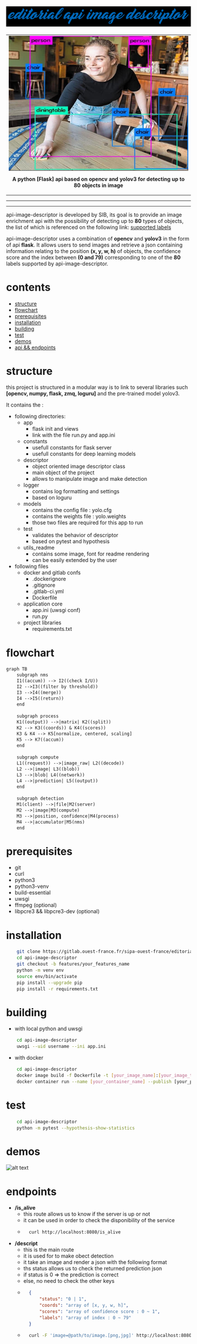 
#### ![alt text](utils_readme/images/title.png)
<table align="center"><tr><td align="center" width="9999">
<img src="utils_readme/images/img_000.jpg" align="center"/>

<p><strong>A python [Flask] api based on opencv and yolov3 for detecting up to 80 objects in image</strong></p>
</td></tr></table>


---
---

api-image-descriptor is developed by SIB, its goal is to provide an image enrichment api with the possibility of detecting up to **80** types of objects, the list of which is referenced on the following link: [supported labels](#labels)

api-image-descriptor uses a combination of **opencv** and **yolov3** in the form of api **flask**. It allows users to send images and retrieve a json containing information relating to the position **(x, y, w, h)** of objects, the confidence score and the index between **(0 and 79)** corresponding to one of the **80** labels supported by api-image-descriptor.

# contents
* [structure](#structure)
* [flowchart](#flowchart)
* [prerequisites](#prerequisites)
* [installation](#installation)
* [building](#building)
* [test](#test)
* [demos](#demos)
* [api && endpoints](#endpoints)

# structure

this project is structured in a modular way is to link to several libraries such **[opencv, numpy, flask, zmq, loguru]** and the pre-trained model yolov3.

It contains the :
* following directories:
    * app
        * flask init and views 
        * link with the file run.py and app.ini
    * constants
        * usefull constants for flask server 
        * usefull constants for deep learning models
    * descriptor
        * object oriented image descriptor class 
        * main object of the project 
        * allows to manipulate image and make detection
    * logger
        * contains log formatting and settings
        * based on loguru 
    * models
        * contains the config file : yolo.cfg 
        * contains the weights file : yolo.weights
        * those two files are required for this app to run
    * test
        * validates the behavior of descriptor
        * based on pytest and hypothesis 
    * utils_readme
        * contains some image, font for readme rendering 
        * can be easily extended by the user 
* following files
    * docker and gitlab confs
        * .dockerignore
        * .gitignore
        * .gitlab-ci.yml
        * Dockerfile
    * application core
        * app.ini (uwsgi conf) 
        * run.py
    * project libraries
        * requirements.txt 


# flowchart
```mermaid
graph TB
    subgraph nms
    I1((accum)) --> I2((check I/U))
    I2 -->I3((filter by threshold))
    I3 -->I4((merge))
    I4 -->I5((return))
    end

    subgraph process
    K1((output)) -->|matrix| K2((split))
    K2 --> K3((coords)) & K4((scores))
    K3 & K4 --> K5[normalize, centered, scaling] 
    K5 --> K7((accum))
    end

    subgraph compute
    L1((request)) -->|image_raw| L2((decode))
    L2 -->|image| L3((blob))
    L3 -->|blob| L4((network))
    L4 -->|prediction| L5((output))
    end
    
    subgraph detection
    M1(client) -->|file|M2(server)
    M2 -->|image|M3(compute)
    M3 -->|position, confidence|M4(process)
    M4 -->|accumulator|M5(nms)
    end
```


# prerequisites
* git
* curl
* python3
* python3-venv 
* build-essential
* uwsgi 
* ffmpeg (optional) 
* libpcre3 && libpcre3-dev (optional)

# installation
```bash
    git clone https://gitlab.ouest-france.fr/sipa-ouest-france/editorial/api-image-descriptor.git
    cd api-image-descriptor
    git checkout -b features/your_features_name
    python -m venv env 
    source env/bin/activate 
    pip install --upgrade pip 
    pip install -r requirements.txt 
```

# building

* with local python and uwsgi  
```bash  
    cd api-image-descriptor
    uwsgi --uid username --ini app.ini
```

* with docker 
```bash
    cd api-image-descriptor
    docker image build -f Dockerfile -t [your_image_name]:[your_image_tag] ./
    docker container run --name [your_container_name] --publish [your_port, choose 8080]:8080 --rm your_image_name:your_image_tag  
```

# test
```bash
    cd api-image-descriptor
    python -m pytest --hypothesis-show-statistics
```

# demos
![alt text](utils_readme/images/walk.gif)

# endpoints 
* **/is_alive**
    * this route allows us to know if the server is up or not 
    * it can be used in order to check the disponibility of the service
    * ```bash
        curl http://localhost:8080/is_alive
      ```
* **/descript**
    * this is the main route 
    * it is used for to make obect detection 
    * it take an image and render a json with the following format 
    * ths status allows us to check the returned prediction json
    * if status is 0 => the prediction is correct 
    * else, no need to check the other keys 
    * ```json
        {
            "status": "0 | 1", 
            "coords": "array of [x, y, w, h]",
            "scores": "array of confidence score : 0 ~ 1", 
            "labels": "array of index : 0 ~ 79" 
        }
      ```
    * ```bash
        curl -F 'image=@path/to/image.[png,jpg]' http://localhost:8080/descript
      ```